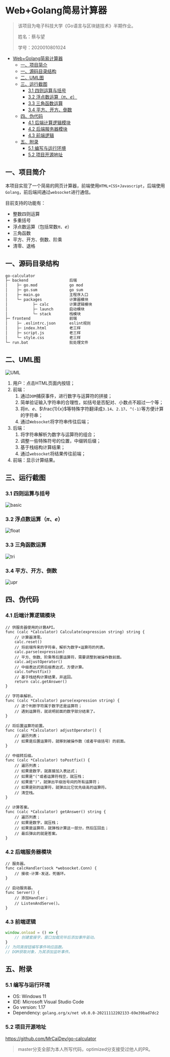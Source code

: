 # Web+Golang简易计算器

> 该项目为电子科技大学《Go语言与区块链技术》半期作业。
>
> 姓名：蔡与望
>
> 学号：2020010801024

- [Web+Golang简易计算器](#webgolang简易计算器)
  - [一、项目简介](#一项目简介)
  - [一、源码目录结构](#一源码目录结构)
  - [二、UML图](#二uml图)
  - [三、运行截图](#三运行截图)
    - [3.1 四则运算与括号](#31-四则运算与括号)
    - [3.2 浮点数运算（$\pi$、$e$）](#32-浮点数运算pie)
    - [3.3 三角函数运算](#33-三角函数运算)
    - [3.4 平方、开方、倒数](#34-平方开方倒数)
  - [四、伪代码](#四伪代码)
    - [4.1 后端计算逻辑模块](#41-后端计算逻辑模块)
    - [4.2 后端服务器模块](#42-后端服务器模块)
    - [4.3 前端逻辑](#43-前端逻辑)
  - [五、附录](#五附录)
    - [5.1 编写与运行环境](#51-编写与运行环境)
    - [5.2 项目开源地址](#52-项目开源地址)

## 一、项目简介

本项目实现了一个简易的网页计算器，前端使用`HTML+CSS+Javascript`，后端使用`Golang`，前后端间通过`websocket`进行通信。

目前支持的功能有：

- 整数四则运算
- 多重括号
- 浮点数运算（包括常数$\pi$、$e$）
- 三角函数
- 平方、开方、倒数、阶乘
- 清零、退格


## 一、源码目录结构

```txt
go-calculator
├─ backend                  后端
│    ├─ go.mod              go mod
│    ├─ go.sum              go sum
│    ├─ main.go             主程序入口
│    └─ packages            计算器模块
│           ├─ calc         计算逻辑模块
│           ├─ launch       启动模块
│           └─ stack        栈模块
├─ frontend                 前端
│    ├─ .eslintrc.json      eslint规则
│    ├─ index.html          老三样
│    ├─ script.js           老三样
│    └─ style.css           老三样
└─ run.bat                  批处理文件
```

## 二、UML图

![UML](images/logic.png)

1. 用户：点击HTML页面内按钮；
2. 前端：
   1. 通过`DOM`捕获事件，进行数字与运算符的拼接；
   2. 简单验证输入字符串的合理性，如括号是否配对、小数点不超过一个等；
   3. 将$\pi$、$e$、$\frac{1}{x}$等特殊字符翻译成`3.14`、`2.17`、`^(-1)`等方便计算的字符串；
   4. 通过`Websocket`将字符串传往后端；
3. 后端：
   1. 将字符串解析为数字与运算符的组合；
   2. 调整一些特殊符号的位置，中缀转后缀；
   3. 基于栈结构计算结果；
   4. 通过`websocket`将结果传往前端；
4. 前端：显示计算结果。

## 三、运行截图

### 3.1 四则运算与括号

![basic](images/basic.png)

### 3.2 浮点数运算（$\pi$、$e$）

![float](images/float.png)

### 3.3 三角函数运算

![tri](images/tri.png)

### 3.4 平方、开方、倒数

![upr](images/upr.png)

## 四、伪代码

### 4.1 后端计算逻辑模块

```Golang
// 供服务器使用的计算API。
func (calc *Calculator) Calculate(expression string) string {
    // 计算器清零。
    calc.reset()
    // 将前端传来的字符串，解析为数字+运算符的列表。
    calc.parse(expression)
    // 平方、倒数、阶乘等后置运算符，需要调整到被操作数前面。
    calc.adjustOperator()
    // 中缀表达式转后缀表达式，方便计算。
    calc.toPostfix()
    // 基于栈结构计算结果，并返回。
    return calc.getAnswer()
}

// 字符串解析。
func (calc *Calculator) parse(expression string) {
    // 逐个判断字符属于数字还是运算符；
    // 遇到运算符，就说明前面的数字部分结束了。
}

// 将后置运算符前置。
func (calc *Calculator) adjustOperator() {
    // 遍历列表；
    // 如果是后置运算符，就移到被操作数（或者平级括号）的前面。
}

// 中缀转后缀。
func (calc *Calculator) toPostfix() {
    // 遍历列表；
    // 如果是数字，就直接加入表达式；
    // 如果是"("或者运算符栈空，就压栈；
    // 如果是")"，就弹出平级括号间的所有运算符；
    // 如果是别的运算符，就弹出比它优先级高的运算符。
    // 清空栈。
}

// 计算答案。
func (calc *Calculator) getAnswer() string {
    // 遍历列表；
    // 如果是数字，就压栈；
    // 如果是运算符，就弹栈计算这一部分，然后压回去；
    // 最后弹出的就是答案。
}
```

### 4.2 后端服务器模块

```Golang
// 服务器。
func calcHandler(sock *websocket.Conn) {
    // 接收-计算-发送，死循环。
}

// 启动服务器。
func Server() {
    // 添加Handler；
    // ListenAndServe()。
}
```

### 4.3 前端逻辑

```JavaScript
window.onload = () => {
    // 创建套接字，窗口加载完毕后添加事件驱动。
}
// 为同类按钮编写事件响应函数。
// DOM获取对象，为其添加监听事件。
```

## 五、附录

### 5.1 编写与运行环境

- OS: Windows 11
- IDE: Microsoft Visual Studio Code
- Go version: 1.17
- Dependency: `golang.org/x/net v0.0.0-20211112202133-69e39bad7dc2`

### 5.2 项目开源地址

https://github.com/MrCaiDev/go-calculator

> master分支全部为本人所写代码，optimized分支接受过他人的PR。
